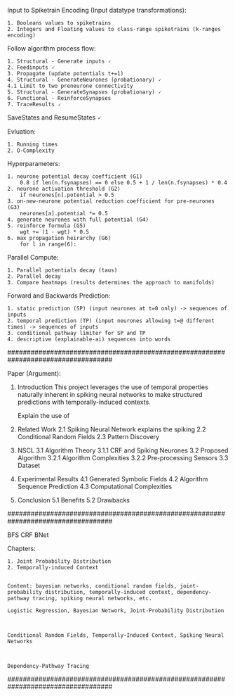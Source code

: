 Input to Spiketrain Encoding (Input datatype transformations):

    1. Booleans values to spiketrains
    2. Integers and Floating values to class-range spiketrains (k-ranges encoding)

Follow algorithm process flow:

    1. Structural - Generate inputs 🗸
    2. Feedinputs 🗸
    3. Propagate (update potentials t+=1)
    4. Structural - GenerateNeurones (probationary) 🗸
    4.1 Limit to two preneurone connectivity
    5. Structural - GenerateSynapses (probationary) 🗸
    6. Functional - ReinforceSynapses
    7. TraceResults 🗸

SaveStates and ResumeStates 🗸

Evluation:

    1. Running times
    2. O-Complexity

Hyperparameters:

    1. neurone potential decay coefficient (G1)
        0.8 if len(n.fsynapses) == 0 else 0.5 + 1 / len(n.fsynapses) * 0.4
    2. neurone activation threshold (G2)
        if neurones[n].potential > 0.5
    3. on-new-neurone potential reduction coefficient for pre-neurones (G3)
        neurones[a].potential *= 0.5
    4. generate neurones with full potential (G4)
    5. reinforce formula (G5)
        wgt += (1 - wgt) * 0.5
    6. max propagation heirarchy (G6)
        for l in range(6):

Parallel Compute:

    1. Parallel potentials decay (taus)
    2. Parallel decay
    3. Compare heatmaps (results determines the approach to manifolds)

Forward and Backwards Prediction:

    1. static prediction (SP) (input neurones at t=0 only) -> sequences of inputs
    2. temporal prediction (TP) (input neurones allowing t=@ different times) -> sequences of inputs
    3. conditional pathway limiter for SP and TP
    4. descriptive (explainable-ai) sequences into words


###################################################################################


Paper (Argument):

1. Introduction
    This project leverages the use of temporal properties naturally inherent in spiking neural networks to make structured predictions with temporally-induced contexts.

    Explain the use of 

2. Related Work
    2.1 Spiking Neural Network
        explains the spiking 
    2.2 Conditional Random Fields
    2.3 Pattern Discovery

3. NSCL
    3.1 Algorithm Theory
    3.1.1 CRF and Spiking Neurones
    3.2 Proposed Algorithm
    3.2.1 Algorithm Complexities
    3.2.2 Pre-processing Sensors
    3.3 Dataset

4. Experimental Results
    4.1 Generated Symbolic Fields
    4.2 Algorithm Sequence Prediction
    4.3 Computational Complexities

5. Conclusion
    5.1 Benefits
    5.2 Drawbacks

###################################################################################


BFS CRF BNet

Chapters:
    
    1. Joint Probability Distribution
    2. Temporally-induced Context


    Content: bayesian networks, conditional random fields, joint-probability distribution, temporally-induced context, dependency-pathway tracing, spiking neural networks, etc.

    Logistic Regression, Bayesian Network, Joint-Probability Distribution
    


    Conditional Random Fields, Temporally-Induced Context, Spiking Neural Networks



    Dependency-Pathway Tracing


###################################################################################